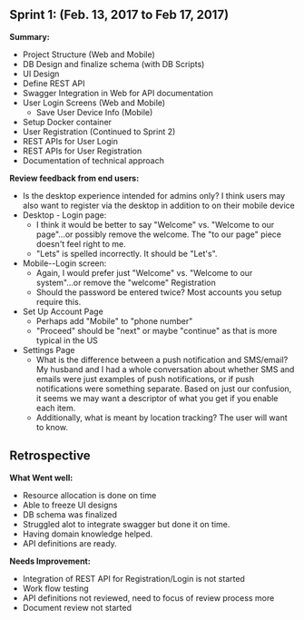 
**Sprint 1: (Feb. 13, 2017 to Feb 17, 2017)**
-----------------------------------------

**Summary:**

 - Project Structure (Web and Mobile)
 - DB Design and finalize schema (with DB Scripts)
 - UI Design
 - Define REST API
 - Swagger Integration in Web for API documentation
 - User Login Screens (Web and Mobile)
	* Save User Device Info (Mobile)
 - Setup Docker container
 - User Registration (Continued to Sprint 2)
 - REST APIs for User Login
 - REST APIs for User Registration
 - Documentation of technical approach

**Review feedback from end users:**

 - Is the desktop experience intended for admins only?  I think users may also want to register via the desktop in addition to on their mobile device
 - Desktop - Login page:   
      * I think it would be better to say "Welcome" vs. "Welcome to our page"...or possibly remove the welcome.  The "to our page" piece doesn't feel right to me.
      * "Lets" is spelled incorrectly.  It should be "Let's".
 - Mobile--Login screen: 
      * Again, I would prefer just "Welcome" vs. "Welcome to our system"...or remove the "welcome"
	Registration 
      * Should the password be entered twice?  Most accounts you setup require this.
 - Set Up Account Page 
      * Perhaps add "Mobile" to "phone number"
      * "Proceed" should be "next" or maybe "continue" as that is more typical in the US
 - Settings Page 
      * What is the difference between a push notification and SMS/email?  My husband and I had a whole conversation about whether SMS and emails were just examples of push notifications, or if push notifications were something separate.  Based on just our confusion, it seems we may want a descriptor of what you get if you enable each item.
      * Additionally, what is meant by location tracking?  The user will want to know.
 
**Retrospective**
-------------------------
**What Went well:**

 - Resource allocation is done on time
 - Able to freeze UI designs
 - DB schema was finalized
 - Struggled alot to integrate swagger but done it on time.
 - Having domain knowledge helped.
 - API definitions are ready.
 
**Needs Improvement:**

 - Integration of REST API for Registration/Login is not started
 - Work flow testing
 - API definitions not reviewed, need to focus of review process more
 - Document review not started
